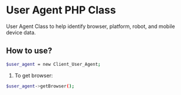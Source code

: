 # User Agent PHP Class
User Agent Class to help identify browser, platform, robot, and mobile device data.

## How to use?
``` bash
$user_agent = new Client_User_Agent;
```

1. To get browser:
``` bash
$user_agent->getBrowser();
```
